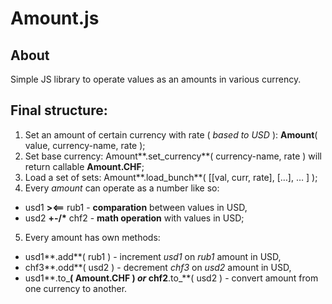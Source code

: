 # Amount.js
## About
Simple JS library to operate values as an amounts in various currency.

## Final structure:
1. Set an amount of certain currency with rate ( *based to USD* ): **Amount**( value, currency-name, rate );
2. Set base currency: Amount**.set_currency**( currency-name, rate ) will return callable **Amount.CHF**;
3. Load a set of sets: Amount**.load_bunch**( [[val, curr, rate], […], … ] );
4. Every _amount_ can operate as a number like so: 
* usd1 __><==__ rub1 - **comparation** between values in USD, 
* usd2 __+-/*__ chf2 - **math operation** with values in USD;
5. Every amount has own methods: 
* usd1**.add**( rub1 ) - increment *usd1* on *rub1* amount in USD, 
* chf3**.odd**( usd2 ) - decrement *chf3* on *usd2* amount in USD, 
* usd1**.to_**( Amount.CHF ) _or_ chf2**.to_**( usd2 ) - convert amount from one currency to another.